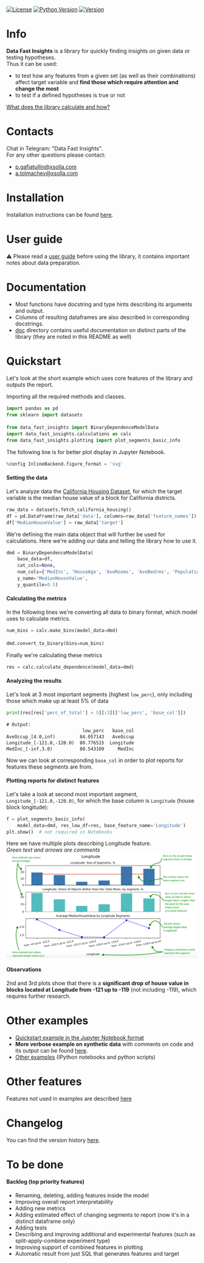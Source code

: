 [![License](https://img.shields.io/github/license/xsolla/data_fast_insights)](LICENSE)
[![Python Version](https://img.shields.io/badge/Python-3.7%2B-blue)](https://img.shields.io/badge/Python-3.7%2B-blue)
[![Version](https://img.shields.io/badge/version-0.2.1-blue)](https://img.shields.io/badge/version-0.2.1-blue)

# Info
**Data Fast Insights** is a library for quickly finding insights on given data or testing hypotheses.  
Thus it can be used:
 - to test how any features from a given set (as well as their combinations) affect target variable 
 and **find those which require attention and change the most**  
 - to test if a defined hypotheses is true or not  

[What does the library calculate and how?](doc/CALCULATIONS_DESCRIPTION.md)

# Contacts
Chat in Telegram: "Data Fast Insights".  
For any other questions please contact:  
- p.gafiatullin@xsolla.com
- a.tolmachev@xsolla.com 

# Installation  
Installation instructions can be found [here](doc/INSTALL.md).

# User guide
:warning: Please read a [user guide](doc/USER_GUIDE.md) before using the library, 
it contains important notes about data preparation.

# Documentation  
- Most functions have docstring and type hints describing its arguments and output.   
- Columns of resulting dataframes are also described in corresponding docstrings.    
- [doc](doc/) directory contains useful documentation on distinct parts of the library (they are noted in this README as well)  

# Quickstart
Let's look at the short example which uses core features of the library and outputs the report.  
  
Importing all the required methods and classes.
```python
import pandas as pd
from sklearn import datasets

from data_fast_insights import BinaryDependenceModelData
import data_fast_insights.calculations as calc
from data_fast_insights.plotting import plot_segments_basic_info
```   
The following line is for better plot display in Jupyter Notebook.
```python
%config InlineBackend.figure_format = 'svg'
```
#### Setting the data
Let's analyze data the 
[California Housing Dataset](https://scikit-learn.org/stable/datasets/real_world.html#california-housing-dataset),
for which the target variable is the median house value of a block for California districts.
        
```python
raw_data = datasets.fetch_california_housing()
df = pd.DataFrame(raw_data['data'], columns=raw_data['feature_names'])
df['MedianHouseValue'] = raw_data['target']
```
We're defining the main data object that will further
be used for calculations. Here we're adding our data and telling the library how to use it.
```python
dmd = BinaryDependenceModelData(
    base_data=df,
    cat_cols=None,
    num_cols={'MedInc', 'HouseAge', 'AveRooms', 'AveBedrms', 'Population', 'AveOccup', 'Latitude', 'Longitude'},
    y_name='MedianHouseValue',
    y_quantile=0.5)
```

#### Calculating the metrics
In the following lines we're converting all data to binary format, which model uses to calculate metrics.
```python
num_bins = calc.make_bins(model_data=dmd)

dmd.convert_to_binary(bins=num_bins)
```
Finally we're calculating these metrics
```python
res = calc.calculate_dependence(model_data=dmd)
```

#### Analyzing the results
Let's look at 3 most important segments (highest `low_perc`), only including those which make up at least 5% of data 
```python
print(res[res['perc_of_total'] > 5][:3][['low_perc', 'base_col']])
```
``` 
# Output:
                            low_perc   base_col
AveOccup_[4.0,inf)         84.057143   AveOccup
Longitude_[-121.0,-120.0)  80.776515  Longitude
MedInc_[-inf,3.0)          80.543109     MedInc
```
Now we can look at corresponding `base_col` in order to plot reports for features these segments are from.  

#### Plotting reports for distinct features  
Let's take a look at second most important segment, `Longitude_[-121.0,-120.0)`, 
for which the base column is `Longitude` (house block longitude):

```python
f = plot_segments_basic_info(
    model_data=dmd, res_low_df=res, base_feature_name='Longitude')
plt.show()  # not required in Notebooks
```
Here we have multiple plots describing Longitude feature.  
_Green text and arrows are comments_
![Longitude analysis](images/longitude_data_fast_insights_comments.png)  

#### Observations 
2nd and 3rd plots show that there is a **significant drop of house value in blocks 
located at Longitude from -121 up to -119** (not including -119), which requires further research.

# Other examples  
- [Quickstart example in the Jupyter Notebook format](examples/housing_dataset_example.ipynb)
- **More verbose example on synthetic data** with comments on code and its output can be found 
[here](doc/VERBOSE_EXAMPLE.md).  
- [Other examples](examples/) (IPython notebooks and python scripts)  

# Other features
Features not used in examples are described [here](doc/OTHER_FEATURES.md)

# Changelog
You can find the version history [here](CHANGELOG.md).

# To be done  

#### Backlog (top priority features)
- Renaming, deleting, adding features inside the model
- Improving overall report interpretability
- Adding new metrics
- Adding estimated effect of changing segments to report (now it's in a distinct dataframe only)
- Adding tests
- Describing and improving additional and experimental features (such as split-apply-combine experiment type)
- Improving support of combined features in plotting 
- Automatic result from just SQL that generates features and target